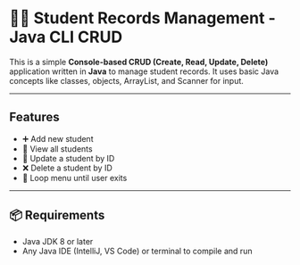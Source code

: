 # 🧑‍🎓 Student Records Management - Java CLI CRUD

This is a simple **Console-based CRUD (Create, Read, Update, Delete)** application written in **Java** to manage student records.
It uses basic Java concepts like classes, objects, ArrayList, and Scanner for input.

---

##  Features

- ➕ Add new student
- 👀 View all students
- 📝 Update a student by ID
- ❌ Delete a student by ID
- 🔁 Loop menu until user exits

---

## 📦 Requirements

- Java JDK 8 or later
- Any Java IDE (IntelliJ, VS Code) or terminal to compile and run

